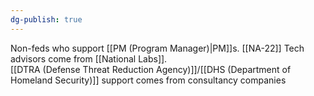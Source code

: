 ```yaml
---
dg-publish: true
---
```

Non-feds who support [[PM (Program Manager)|PM]]s. 
[[NA-22]] Tech advisors come from [[National Labs]].  
[[DTRA (Defense Threat Reduction Agency)]]/[[DHS (Department of Homeland Security)]] support comes from consultancy companies